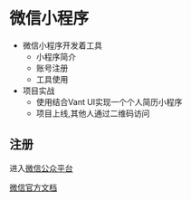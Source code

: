 # 微信小程序

+ 微信小程序开发着工具
  + 小程序简介
  + 账号注册
  + 工具使用
+ 项目实战
  + 使用结合Vant UI实现一个个人简历小程序
  + 项目上线,其他人通过二维码访问

## 注册

进入[微信公众平台](https://mp.weixin.qq.com/)

[微信官方文档](https://developers.weixin.qq.com/doc/)